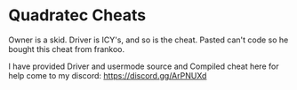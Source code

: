 # Quadratec Cheats
Owner is a skid.
Driver is ICY's, and so is the cheat.
Pasted can't code so he bought this cheat from frankoo.

I have provided Driver and usermode source and Compiled cheat here for help come to my discord: https://discord.gg/ArPNUXd
